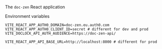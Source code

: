 The `doc-zen` React application

Environment variables

```shell
VITE_REACT_APP_AUTH0_DOMAIN=doc-zen.eu.auth0.com
VITE_REACT_APP_AUTH0_CLIENT_ID=secret # different for dev and prod
VITE_DOCLOCK_API_AUTH_AUDIENCE=https://doc-zen-api/

VITE_REACT_APP_API_BASE_URL=http://localhost:8000 # different for prod
```

 